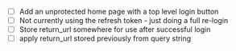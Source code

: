- [ ] Add an unprotected home page with a top level login button
- [ ] Not currently using the refresh token - just doing a full re-login
- [ ] Store return_url somewhere for use after successful login
- [ ] apply return_url stored previously from query string
